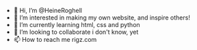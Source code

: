 - 👋 Hi, I’m @HeineRoghell
- 👀 I’m interested in making my own website, and inspire others!
- 🌱 I’m currently learning html, css and python
- 💞️ I’m looking to collaborate i don't know, yet
- 📫 How to reach me rigz.com

<!---
HeineRoghell/HeineRoghell is a ✨ special ✨ repository because its `README.md` (this file) appears on your GitHub profile.
You can click the Preview link to take a look at your changes.
--->
